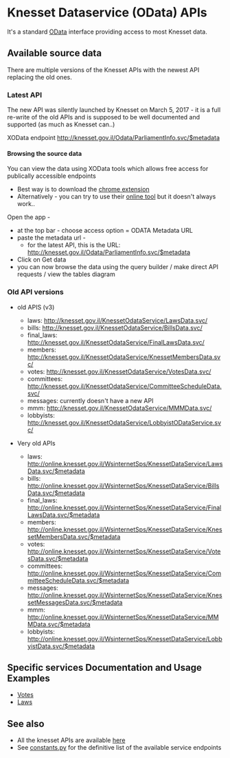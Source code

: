 # Knesset Dataservice (OData) APIs

It's a standard [OData](http://www.odata.org/) interface providing access to most Knesset data.

## Available source data

There are multiple versions of the Knesset APIs with the newest API replacing the old ones.

### Latest API

The new API was silently launched by Knesset on March 5, 2017 - it is a full re-write of the old APIs and is supposed to be well documented and supported (as much as Knesset can..)

XOData endpoint http://knesset.gov.il/Odata/ParliamentInfo.svc/$metadata

#### Browsing the source data

You can view the data using XOData tools which allows free access for publically accessible endpoints

* Best way is to download the [chrome extension](https://chrome.google.com/webstore/detail/xodata%C2%AE/hpooflanfopjepihkcjjfeonlnhfnmpp)
* Alternatively - you can try to use their [online tool](https://pragmatiqa.com/xodata/) but it doesn't always work..

Open the app - 

* at the top bar - choose access option = ODATA Metadata URL
* paste the metadata url -
  * for the latest API, this is the URL: http://knesset.gov.il/Odata/ParliamentInfo.svc/$metadata
* Click on Get data
* you can now browse the data using the query builder / make direct API requests / view the tables diagram

### Old API versions

* old APIS (v3)
  * laws: http://knesset.gov.il/KnessetOdataService/LawsData.svc/
  * bills: http://knesset.gov.il/KnessetOdataService/BillsData.svc/
  * final_laws:  http://knesset.gov.il/KnessetOdataService/FinalLawsData.svc/
  * members: http://knesset.gov.il/KnessetOdataService/KnessetMembersData.svc/
  * votes: http://knesset.gov.il/KnessetOdataService/VotesData.svc/
  * committees: http://knesset.gov.il/KnessetOdataService/CommitteeScheduleData.svc/
  * messages: currently doesn't have a new API
  * mmm: http://knesset.gov.il/KnessetOdataService/MMMData.svc/
  * lobbyists: http://knesset.gov.il/KnessetOdataService/LobbyistODataService.svc/

* Very old APIs
  * laws: http://online.knesset.gov.il/WsinternetSps/KnessetDataService/LawsData.svc/$metadata
  * bills: http://online.knesset.gov.il/WsinternetSps/KnessetDataService/BillsData.svc/$metadata
  * final_laws: http://online.knesset.gov.il/WsinternetSps/KnessetDataService/FinalLawsData.svc/$metadata
  * members: http://online.knesset.gov.il/WsinternetSps/KnessetDataService/KnessetMembersData.svc/$metadata
  * votes: http://online.knesset.gov.il/WsinternetSps/KnessetDataService/VotesData.svc/$metadata
  * committees: http://online.knesset.gov.il/WsinternetSps/KnessetDataService/CommitteeScheduleData.svc/$metadata
  * messages: http://online.knesset.gov.il/WsinternetSps/KnessetDataService/KnessetMessagesData.svc/$metadata
  * mmm: http://online.knesset.gov.il/WsinternetSps/KnessetDataService/MMMData.svc/$metadata
  * lobbyists: http://online.knesset.gov.il/WsinternetSps/KnessetDataService/LobbyistData.svc/$metadata

## Specific services Documentation and Usage Examples

* [Votes](/docs/dataservice/VOTES.md)
* [Laws](/docs/dataservice/LAWS.md)

## See also

* All the knesset APIs are available [here](http://main.knesset.gov.il/Activity/Info/Pages/Databases.aspx)
* See [constants.py](/python/knesset_data/dataservice/constants.py) for the definitive list of the available service endpoints
